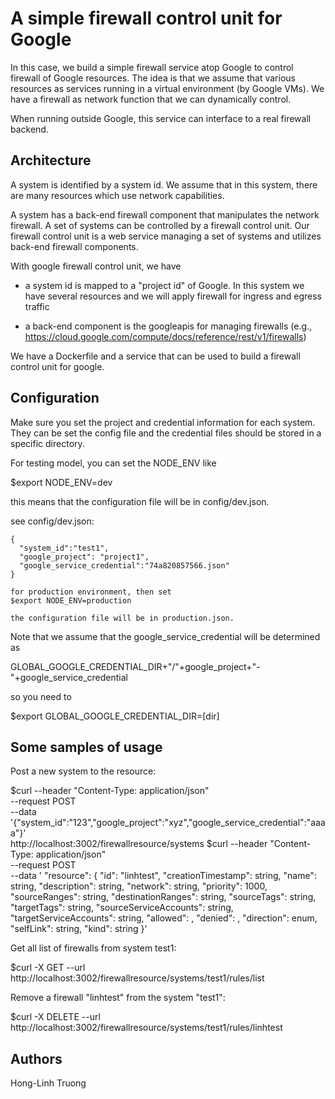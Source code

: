 # A simple firewall control unit for Google

In this case, we build a simple firewall service atop
Google to control firewall of Google resources.
The idea is that we assume that various resources as
services running in a virtual environment (by Google VMs). We have a firewall as network function that we can dynamically control.

When running outside Google, this service can interface
to a real firewall backend.

## Architecture

A system is identified by a system id. We assume that in this system, there are many resources which use network capabilities.

A system has a back-end firewall component that manipulates the network firewall. A set of systems can be controlled by a firewall control unit. Our firewall control unit is a web service managing a set of systems and utilizes back-end firewall components.

With google firewall control unit, we have

- a system id is mapped to a "project id" of Google. In this system we have several resources and we will apply firewall for ingress and egress traffic

- a back-end component is the googleapis for managing firewalls (e.g., https://cloud.google.com/compute/docs/reference/rest/v1/firewalls)

We have a Dockerfile and a service that can be used to build a firewall control unit for google.

## Configuration

Make sure you set the project and credential information for each system.
They can be set the config file and the credential files should be stored in a specific directory.

For testing model, you can set the NODE_ENV like

$export NODE_ENV=dev

this means that the configuration file will be in config/dev.json.

see config/dev.json:

~~~~~~~~~~~~~~~~~~~~~
{
  "system_id":"test1",
  "google_project": "project1",
  "google_service_credential":"74a820857566.json"
}

for production environment, then set
$export NODE_ENV=production

the configuration file will be in production.json.

~~~~~~~~~~~~~~~~~~~~~~~~~

Note that we assume that the google_service_credential will be
determined as

GLOBAL_GOOGLE_CREDENTIAL_DIR+"/"+google_project+"-"+google_service_credential

so you need to

$export GLOBAL_GOOGLE_CREDENTIAL_DIR=[dir]

## Some samples of usage

Post a new system to the resource:

$curl --header "Content-Type: application/json"  \
--request POST \
--data '{"system_id":"123","google_project":"xyz","google_service_credential":"aaaa"}' \
  http://localhost:3002/firewallresource/systems
  $curl --header "Content-Type: application/json"  \
  --request POST \
  --data '
  "resource": {
      "id": "linhtest",
      "creationTimestamp": string,
      "name": string,
      "description": string,
      "network": string,
      "priority": 1000,
      "sourceRanges": string,
      "destinationRanges": string,
      "sourceTags": string,
      "targetTags": string,
      "sourceServiceAccounts": string,
      "targetServiceAccounts": string,
      "allowed": ,
      "denied": ,
      "direction": enum,
      "selfLink": string,
      "kind": string
    }'

Get all list of firewalls from system test1:

$curl -X GET --url http://localhost:3002/firewallresource/systems/test1/rules/list

Remove a firewall "linhtest" from the system "test1":

$curl -X DELETE --url http://localhost:3002/firewallresource/systems/test1/rules/linhtest

## Authors

Hong-Linh Truong
